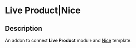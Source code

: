 # Live Product|Nice

## Description
An addon to connect **Live Product** module and [Nice](https://opencartforum.com/files/file/9041-shablon-nice-free-edition-dlya-opencart-3/) template.
